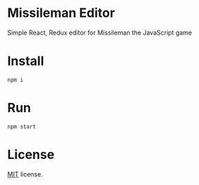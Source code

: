 Missileman Editor
==========
Simple React, Redux editor for Missileman the JavaScript game

Install
=======
`npm i`

Run
=======
`npm start`


License
=======

[MIT](http://en.wikipedia.org/wiki/MIT_License) license.
